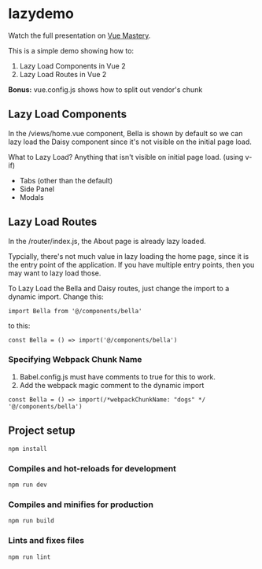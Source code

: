 # lazydemo
Watch the full presentation on [Vue Mastery](https://www.vuemastery.com/conferences/vueconf-us-2020/the-lazy-way-to-better-performance/).

This is a simple demo showing how to:
1. Lazy Load Components in Vue 2
2. Lazy Load Routes in Vue 2

**Bonus:** vue.config.js shows how to split out vendor's chunk

## Lazy Load Components
In the /views/home.vue component, Bella is shown by default so we can lazy load the Daisy component since it's not visible on the initial page load.

What to Lazy Load? Anything that isn't visible on initial page load. (using v-if)
- Tabs (other than the default)
- Side Panel
- Modals


## Lazy Load Routes
In the /router/index.js, the About page is already lazy loaded.

Typcially, there's not much value in lazy loading the home page, since it is the entry point of the application. If you have multiple entry points, then you may want to lazy load those.

To Lazy Load the Bella and Daisy routes, just change the import to a dynamic import. Change this:
```
import Bella from '@/components/bella'
```
to this:
```
const Bella = () => import('@/components/bella')
```

### Specifying Webpack Chunk Name
1. Babel.config.js must have comments to true for this to work.
2. Add the webpack magic comment to the dynamic import

```
const Bella = () => import(/*webpackChunkName: "dogs" */ '@/components/bella')
```

## Project setup
```
npm install
```

### Compiles and hot-reloads for development
```
npm run dev
```

### Compiles and minifies for production
```
npm run build
```

### Lints and fixes files
```
npm run lint
```

